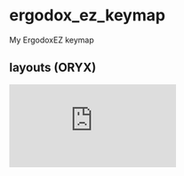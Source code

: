 # ergodox_ez_keymap
My ErgodoxEZ keymap

## layouts (ORYX)

![Layout](https://github.com/simeji/ergodox_ez_keymap/blob/master/ergodox_ez_simeji_layout_macos.pdf)
